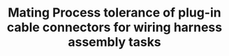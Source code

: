 ---
layout: posts
permalink: /Tolerance-Conectors/
title: "Mating Process tolerance of plug-in cable connectors for wiring harness assembly tasks"
author_profile: false
header:
  image: "/images/fort point.png"
---